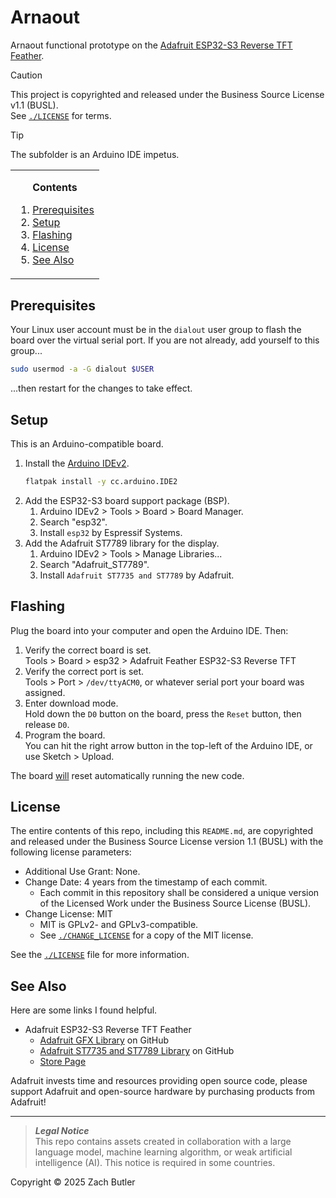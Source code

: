 # Arnaout
Arnaout functional prototype on the [Adafruit ESP32-S3 Reverse TFT Feather](https://www.adafruit.com/product/5691).

> [!CAUTION]
> This project is copyrighted and released under the Business Source License v1.1 (BUSL).  
> See [`./LICENSE`](./LICENSE) for terms.

> [!TIP]
> The subfolder is an Arduino IDE impetus.

<!-- contents box begin -->
<table>
<tr/>
<tr>
<td>
<p/>
<div align="center">
<b>Contents</b>
</div>
<p/>
<!-- contents markdown begin -->

1. [Prerequisites](#prerequisites)
1. [Setup](#setup)
1. [Flashing](#flashing)
1. [License](#license)
1. [See Also](#see-also)

<!-- contents markdown end -->
<p/>
</td>
</tr>
</table>
<!-- contents box end -->

## Prerequisites
Your Linux user account must be in the `dialout` user group to flash the board over the virtual serial port. If you are not already, add yourself to this group...
```bash
sudo usermod -a -G dialout $USER
```
...then restart for the changes to take effect.

## Setup
This is an Arduino-compatible board.
1. Install the [Arduino IDEv2](https://github.com/arduino/arduino-ide).
    ```bash
    flatpak install -y cc.arduino.IDE2
    ```
1. Add the ESP32-S3 board support package (BSP).
    1. Arduino IDEv2 > Tools > Board > Board Manager.
    1. Search "esp32".
    1. Install `esp32` by Espressif Systems.
1. Add the Adafruit ST7789 library for the display.
    1. Arduino IDEv2 > Tools > Manage Libraries...
    1. Search "Adafruit_ST7789".
    1. Install `Adafruit ST7735 and ST7789` by Adafruit.

## Flashing
Plug the board into your computer and open the Arduino IDE. Then:
1. Verify the correct board is set.  
    Tools > Board > esp32 > Adafruit Feather ESP32-S3 Reverse TFT
1. Verify the correct port is set.  
    Tools > Port > `/dev/ttyACM0`, or whatever serial port your board was assigned.
1. Enter download mode.  
    Hold down the `D0` button on the board, press the `Reset` button, then release `D0`.
1. Program the board.  
    You can hit the right arrow button in the top-left of the Arduino IDE, or use Sketch > Upload.

The board [will](https://github.com/espressif/arduino-esp32/issues/6762) reset automatically running the new code.

## License
The entire contents of this repo, including this `README.md`, are copyrighted and released under the Business Source License version 1.1 (BUSL) with the following license parameters:
- Additional Use Grant: None.
- Change Date: 4 years from the timestamp of each commit.
    - Each commit in this repository shall be considered a unique version of the
      Licensed Work under the Business Source License (BUSL).
- Change License: MIT
    - MIT is GPLv2- and GPLv3-compatible.
    - See [`./CHANGE_LICENSE`](./CHANGE_LICENSE) for a copy of the MIT license.

See the [`./LICENSE`](./LICENSE) file for more information.

## See Also
Here are some links I found helpful.
- Adafruit ESP32-S3 Reverse TFT Feather
    - [Adafruit GFX Library](https://github.com/adafruit/Adafruit-GFX-Library) on GitHub
    - [Adafruit ST7735 and ST7789 Library](https://github.com/adafruit/Adafruit-ST7735-Library) on GitHub
    - [Store Page](https://www.adafruit.com/product/5691)

Adafruit invests time and resources providing open source code, please support Adafruit and open-source hardware by purchasing products from Adafruit!

***
> **_Legal Notice_**  
> This repo contains assets created in collaboration with a large language model, machine learning algorithm, or weak artificial intelligence (AI). This notice is required in some countries.

Copyright © 2025 Zach Butler
